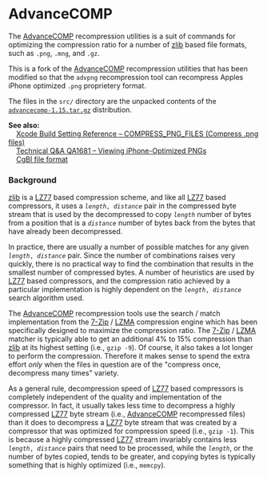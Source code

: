 # AdvanceCOMP

The [AdvanceCOMP][] recompression utilities is a suit of commands for optimizing the compression ratio for a number of [zlib][] based file formats, such as `.png`, `.mng`, and `.gz`.  

This is a fork of the [AdvanceCOMP][] recompression utilities that has been modified so that the `advpng` recompression tool can recompress Apples iPhone optimized `.png` proprietery format.

The files in the `src/` directory are the unpacked contents of the [`advancecomp-1.15.tar.gz`](http://sourceforge.net/projects/advancemame/files/advancecomp/1.15/advancecomp-1.15.tar.gz) distribution.

**See also:**<br />
&nbsp;&nbsp;&nbsp;&nbsp;[Xcode Build Setting Reference &ndash; COMPRESS_PNG_FILES (Compress .png files)](http://developer.apple.com/library/prerelease/ios/documentation/DeveloperTools/Reference/XcodeBuildSettingRef/1-Build_Setting_Reference/build_setting_ref.html#//apple_ref/doc/uid/TP40003931-CH3-SW6)<br />
&nbsp;&nbsp;&nbsp;&nbsp;[Technical Q&A QA1681 &ndash; Viewing iPhone-Optimized PNGs](http://developer.apple.com/library/prerelease/ios/#qa/qa1681/_index.html)<br />
&nbsp;&nbsp;&nbsp;&nbsp;[CgBI file format](http://iphonedevwiki.net/index.php/CgBI_file_format)

### Background

[zlib][] is a [LZ77][] based compression scheme, and like all [LZ77][] based compressors, it uses a <code><em>length</em>, <em>distance</em></code> pair in the compressed byte stream that is used by the decompressed to copy <code><em>length</em></code> number of bytes from a position that is a <code><em>distance</em></code> number of bytes back from the bytes that have already been decompressed.

In practice, there are usually a number of possible matches for any given <code><em>length</em>, <em>distance</em></code> pair.  Since the number of combinations raises very quickly, there is no practical way to find the combination that results in the smallest number of compressed bytes.  A number of heuristics are used by [LZ77][] based compressors, and the compression ratio achieved by a particular implementation is highly dependent on the <code><em>length</em>, <em>distance</em></code> search algorithm used.

The [AdvanceCOMP][] recompression tools use the search / match implementation from the [7-Zip][] / [LZMA][] compression engine which has been specifically designed to maximize the compression ratio.  The [7-Zip][] / [LZMA][] matcher is typically able to get an additional 4% to 15% compression than [zlib][] at its highest setting (i.e., `gzip -9`).  Of course, it also takes a lot longer to perform the compression.  Therefore it makes sense to spend the extra effort *only* when the files in question are of the "compress once, decompress many times" variety.

As a general rule, decompression speed of [LZ77][] based compressors is completely independent of the quality and implementation of the compressor.  In fact, it usually takes less time to decompress a highly compressed [LZ77][] byte stream (i.e., [AdvanceCOMP] recompressed files) than it does to decompress a [LZ77][] byte stream that was created by a compressor that was optimized for compression speed (i.e., `gzip -1`).  This is because a highly compressed [LZ77][] stream invariably contains less <code><em>length</em>, <em>distance</em></code> pairs that need to be processed, while the <code><em>length</em></code>, or the number of bytes copied, tends to be greater, and copying bytes is typically something that is highly optimized (i.e., `memcpy`).

[AdvanceCOMP]: http://advancemame.sourceforge.net/comp-readme.html
[zlib]: http://www.zlib.net/
[LZ77]: http://en.wikipedia.org/wiki/LZ77
[LZMA]: http://en.wikipedia.org/wiki/Lzma
[7-Zip]: http://en.wikipedia.org/wiki/7-Zip

